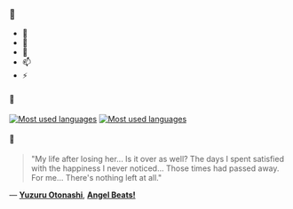 ### 👋

- 🔭
- 🌱
- 💬
- 📫
- ⚡

#### 🧏

[![Most used languages](https://github-readme-stats-aynah.vercel.app/api/top-langs/?username=aynh&theme=solarized-dark&langs_count=6&layout=compact&hide_title=true)](https://github.com/anuraghazra/github-readme-stats#gh-dark-mode-only)
[![Most used languages](https://github-readme-stats-aynah.vercel.app/api/top-langs/?username=aynh&theme=solarized-light&langs_count=6&layout=compact&hide_title=true)](https://github.com/anuraghazra/github-readme-stats#gh-light-mode-only)

#### 💬

> "My life after losing her... Is it over as well? The days I spent satisfied with the happiness I never noticed... Those times had passed away. For me... There's nothing left at all."

&mdash; [**Yuzuru Otonashi**](https://myanimelist.net/character.php?q=Yuzuru%20Otonashi&cat=character), [**Angel Beats!**](https://myanimelist.net/search/all?q=Angel%20Beats!&cat=all)
